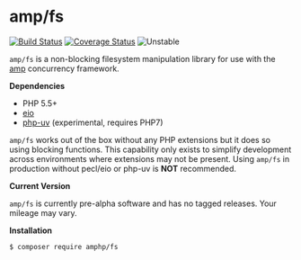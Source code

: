 # amp/fs

[![Build Status](https://travis-ci.org/amphp/fs.svg?branch=master)](https://travis-ci.org/amphp/fs)
[![Coverage Status](https://coveralls.io/repos/amphp/fs/badge.svg?branch=master&service=github)](https://coveralls.io/github/amphp/fs?branch=master)
![Unstable](https://img.shields.io/badge/pre_alpha-unstable-orange.svg)

`amp/fs` is a non-blocking filesystem manipulation library for use with the
[amp](https://github.com/amphp/amp) concurrency framework.

**Dependencies**

- PHP 5.5+
- [eio](https://pecl.php.net/package/eio)
- [php-uv](https://github.com/bwoebi/php-uv) (experimental, requires PHP7)

`amp/fs` works out of the box without any PHP extensions but it does so using
blocking functions. This capability only exists to simplify development across
environments where extensions may not be present. Using `amp/fs` in production
without pecl/eio or php-uv is **NOT** recommended.

**Current Version**

`amp/fs` is currently pre-alpha software and has no tagged releases. Your mileage may vary.

**Installation**

```bash
$ composer require amphp/fs
```
